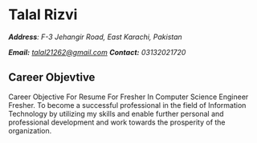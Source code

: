 # Talal Rizvi

***Address**: F-3 Jehangir Road, East Karachi, Pakistan*

***Email:** talal21262@gmail.com **Contact:** 03132021720*

## Career Objevtive

Career Objective For Resume For Fresher In Computer Science Engineer Fresher. To become a successful professional in the field of Information Technology by utilizing my skills and enable further personal and professional development and work towards the prosperity of the organization.
